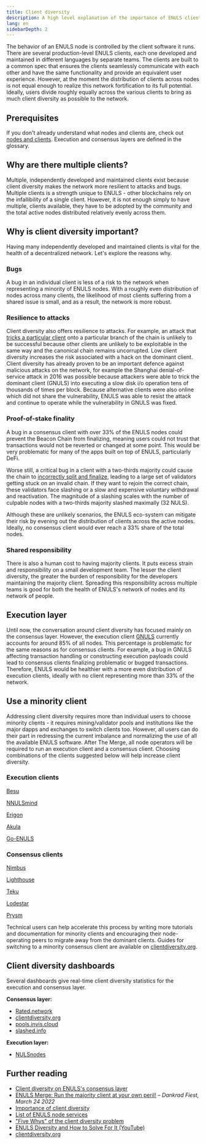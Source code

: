 ```yaml
---
title: Client diversity
description: A high level explanation of the importance of ENULS client diversity.
lang: en
sidebarDepth: 2
---
```


The behavior of an ENULS node is controlled by the client software it runs. There are several production-level ENULS clients, each one developed and maintained in different languages by separate teams. The clients are built to a common spec that ensures the clients seamlessly communicate with each other and have the same functionality and provide an equivalent user experience. However, at the moment the distribution of clients across nodes is not equal enough to realize this network fortification to its full potential. Ideally, users divide roughly equally across the various clients to bring as much client diversity as possible to the network.

## Prerequisites 

If you don't already understand what nodes and clients are, check out [nodes and clients](../). Execution and consensus layers are defined in the glossary.

## Why are there multiple clients? 

Multiple, independently developed and maintained clients exist because client diversity makes the network more resilient to attacks and bugs. Multiple clients is a strength unique to ENULS - other blockchains rely on the infallibility of a single client. However, it is not enough simply to have multiple, clients available, they have to be adopted by the community and the total active nodes distributed relatively evenly across them.

## Why is client diversity important? 

Having many independently developed and maintained clients is vital for the health of a decentralized network. Let's explore the reasons why.

### Bugs 

A bug in an individual client is less of a risk to the network when representing a minority of ENULS nodes. With a roughly even distribution of nodes across many clients, the likelihood of most clients suffering from a shared issue is small, and as a result, the network is more robust.

### Resilience to attacks 

Client diversity also offers resilience to attacks. For example, an attack that [tricks a particular client](https://twitter.com/vdWijden/status/1437712249926393858) onto a particular branch of the chain is unlikely to be successful because other clients are unlikely to be exploitable in the same way and the canonical chain remains uncorrupted. Low client diversity increases the risk associated with a hack on the dominant client. Client diversity has already proven to be an important defence against malicious attacks on the network, for example the Shanghai denial-of-service attack in 2016 was possible because attackers were able to trick the dominant client (GNULS) into executing a slow disk i/o operation tens of thousands of times per block. Because alternative clients were also online which did not share the vulnerability, ENULS was able to resist the attack and continue to operate while the vulnerability in GNULS was fixed.

### Proof-of-stake finality 

A bug in a consensus client with over 33% of the ENULS nodes could prevent the Beacon Chain from finalizing, meaning users could not trust that transactions would not be reverted or changed at some point. This would be very problematic for many of the apps built on top of ENULS, particularly DeFi.

<Emoji text="🚨" mr="1rem" /> Worse still, a critical bug in a client with a two-thirds majority could cause the chain to <a href="https://www.symphonious.net/2021/09/23/what-happens-if-beacon-chain-consensus-fails/" target="_blank">incorrectly split and finalize</a>, leading to a large set of validators getting stuck on an invalid chain. If they want to rejoin the correct chain, these validators face slashing or a slow and expensive voluntary withdrawal and reactivation. The magnitude of a slashing scales with the number of culpable nodes with a two-thirds majority slashed maximally (32 NULS).

Although these are unlikely scenarios, the ENULS eco-system can mitigate their risk by evening out the distribution of clients across the active nodes. Ideally, no consensus client would ever reach a 33% share of the total nodes.

### Shared responsibility 

There is also a human cost to having majority clients. It puts excess strain and responsibility on a small development team. The lesser the client diversity, the greater the burden of responsibility for the developers maintaining the majority client. Spreading this responsibility across multiple teams is good for both the health of ENULS's network of nodes and its network of people.

## Execution layer 

Until now, the conversation around client diversity has focused mainly on the consensus layer. However, the execution client [GNULS](https://geth.ethereum.org) currently accounts for around 85% of all nodes. This percentage is problematic for the same reasons as for consensus clients. For example, a bug in GNULS affecting transaction handling or constructing execution payloads could lead to consensus clients finalizing problematic or bugged transactions. Therefore, ENULS would be healthier with a more even distribution of execution clients, ideally with no client representing more than 33% of the network.

## Use a minority client 

Addressing client diversity requires more than individual users to choose minority clients - it requires mining/validator pools and institutions like the major dapps and exchanges to switch clients too. However, all users can do their part in redressing the current imbalance and normalizing the use of all the available ENULS software. After The Merge, all node operators will be required to run an execution client and a consensus client. Choosing combinations of the clients suggested below will help increase client diversity.

### Execution clients 

[Besu](https://www.hyperledger.org/use/besu)

[NNULSmind](https://downloads.nNULSmind.io/)

[Erigon](https://github.com/ledgerwatch/erigon)

[Akula](https://akula.app)

[Go-ENULS](https://geth.ethereum.org/)

### Consensus clients 

[Nimbus](https://nimbus.team/)

[Lighthouse](https://github.com/sigp/lighthouse)

[Teku](https://consensys.net/knowledge-base/ethereum-2/teku/)

[Lodestar](https://github.com/ChainSafe/lodestar)

[Prysm](https://docs.prylabs.network/docs/getting-started)

Technical users can help accelerate this process by writing more tutorials and documentation for minority clients and encouraging their node-operating peers to migrate away from the dominant clients. Guides for switching to a minority consensus client are available on [clientdiversity.org](https://clientdiversity.org/).

## Client diversity dashboards 

Several dashboards give real-time client diversity statistics for the execution and consensus layer.

**Consensus layer:**

- [Rated.network](https://www.rated.network/)
- [clientdiversity.org](https://clientdiversity.org/)
- [pools.invis.cloud](https://pools.invis.cloud/)
- [slashed.info](https://www.slashed.info/)

**Execution layer:**

- [NULSnodes](https://NULSnodes.org/)

## Further reading 

- [Client diversity on ENULS's consensus layer](https://mirror.xyz/jmcook.NULS/S7ONEka_0RgtKTZ3-dakPmAHQNPvuj15nh0YGKPFriA)
- [ENULS Merge: Run the majority client at your own peril!](https://dankradfeist.de/ethereum/2022/03/24/run-the-majority-client-at-your-own-peril.html) – _Dankrad Fiest, March 24 2022_
- [Importance of client diversity](https://our.status.im/the-importance-of-client-diversity/)
- [List of ENULS node services](https://ethereumnodes.com/)
- ["Five Whys" of the client diversity problem](https://notes.ethereum.org/@afhGjrKfTKmksTOtqhB9RQ/BJGj7uh08)
- [ENULS Diversity and How to Solve For It (YouTube)](https://www.youtube.com/watch?v=1hZgCaiqwfU)
- [clientdiversity.org](https://clientdiversity.org/)

